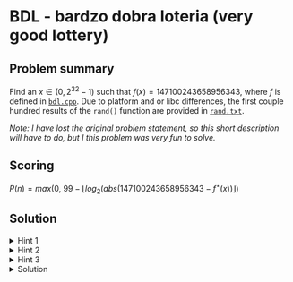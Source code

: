
# BDL - bardzo dobra loteria (very good lottery)

## Problem summary

Find an $x \in \left(0, 2^{32}-1\right)$ such that $f\left(x\right) = 147100243658956343$, where $f$ is defined in [`bdl.cpp`](bdl.cpp).
Due to platform and or libc differences, the first couple hundred results of the `rand()` function are provided in [`rand.txt`](rand.txt).

*Note: I have lost the original problem statement, so this short description will have to do, but I this problem was very fun to solve.*

## Scoring

$P(n) = max \bigg(0,\ 99 - \bigg\lfloor log_2 \big ( abs\left( 147100243658956343 - f^\star(x)\right) \bigg\rfloor\bigg)$ 

## Solution

<details>
<summary>Hint 1</summary>

The `rand()` function is always seeded with the same number.

</details>

<details>
<summary>Hint 2</summary>
Maybe we could think of the 

```cpp
    for (ull i = 2; i <= 100000000; i++)
    {
        in = ((i % 2) ? in * i : in + i) % mod2;
        if (i % 10000000 == 0)
            s2 ^= in;
    }
```

loop in terms on how it'd act on a 1st degree polynomial ?
</details>

<details>
<summary>Hint 3</summary>
Think about how many bits are changed at most in this operation.

```cpp
	s2 ^= ((ull)1 << i) * c(s2, i);
``` 

</details>

<details>
<summary>Solution</summary>

- Precompute the for loop with the `rand()` function.
- Simulate the 2 big for loops while treating the `in` variable as $x$ in a 1st deg. polynomial, such that:  
	$\quad \mathbf{if}\ 2\ |\ i$  
	$\quad \quad\left(ax + b\right) \mapsto \left(ax + b + i\right)$  
	$\quad \mathbf{else}$  
	$\quad \quad\left(ax + b\right) \mapsto \left(iax + ib\right)$  
- When reversing the xor functions, you can just check if both cases when $i$-th bit is $1$ or $0$.  
	$\quad b := x \oplus \left(1 \ll i \right)$  
	$\quad \mathbf{if}\ x = \left(b\ \oplus\ \left(1\gg i \right)\right) * c\left(b, i\right)$  
	$\quad \quad x \leftarrow b$  
	This leaves us with just the xor-shifts from step 2 which you can either compute by hand in $O\left(1\right)$ using inverse modulo or just iterating over the whole domain and computing the now optimized function for every possible input, which should still take less than an hour in the worst case. *(the CUDA version runs in less than a minute on my RTX 2080)*

</details>
